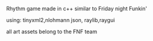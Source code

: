 Rhythm game made in c++ similar to Friday night Funkin'

using: tinyxml2,nlohmann json, raylib,raygui

all art assets belong to the FNF team
